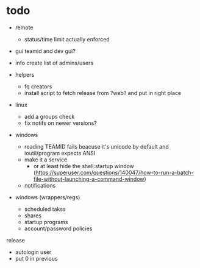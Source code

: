 # todo

- remote
    - status/time limit actually enforced

- gui
    teamid and dev gui?

- info
    create list of admins/users

- helpers
    - fq creators
    - install script to fetch release from ?web? and put in right place

- linux
    - add a groups check
    - fix notifs on newer versions?

- windows
    - reading TEAMID fails beacuse it's unicode by default and ioutil/program expects ANSI
    - make it a service
        - or at least hide the shell:startup window (https://superuser.com/questions/140047/how-to-run-a-batch-file-without-launching-a-command-window)
    - notifications

- windows (wrappers/regs)
    - scheduled takss
    - shares
    - startup programs
    - account/password policies

 release
 - autologin user
 - put 0 in previous

